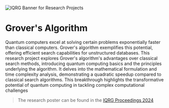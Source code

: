 ![IQRG Banner for Research Projects](../IQRG_Banner_Research_Projects_2024.png)

# Grover's Algorithm

Quantum computers excel at solving certain problems exponentially faster than classical computers. Grover's algorithm exemplifies this potential, offering efficient search capabilities for unstructured databases. This research project explores Grover's algorithm's advantages over classical search methods, introducing quantum computing basics and the principles underlying the algorithm. It delves into the mathematical formulation and time complexity analysis, demonstrating a quadratic speedup compared to classical search algorithms. This breakthrough highlights the transformative potential of quantum computing in tackling complex computational challenges

> The research poster can be found in the [IQRG Proceedings 2024](https://thinkingbeyond.education/iqrg_proceedings_2024/)
